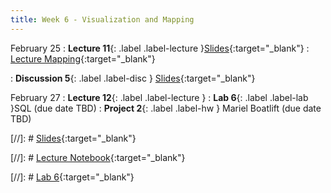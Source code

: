 ```yaml
---
title: Week 6 - Visualization and Mapping
---
```


February 25
: **Lecture 11**{: .label .label-lecture }[Slides](https://docs.google.com/presentation/d/1Fls7jiCoPXQPGXD_OfWf7DBNed40p_dzr1PnWcmlR_U/edit?usp=sharing){:target="_blank"} 
: [Lecture Mapping](https://datahub.berkeley.edu/hub/user-redirect/git-pull?repo=https%3A%2F%2Fgithub.com%2FUCB-Econ-148%2Fecon148-sp25&branch=main&urlpath=lab%2Ftree%2Fecon148-sp25%2Flec%2Flec6.1%2FPlotly_Demo_Proj1_225.ipynb){:target="_blank"} 

: **Discussion 5**{: .label .label-disc } [Slides](https://docs.google.com/presentation/d/1y-cIW5OvempAjojA3wkrCWkB8wMN7U4Cw-JBlEV85vc/edit?usp=sharing){:target="_blank"} 


February 27
: **Lecture 12**{: .label .label-lecture }
: **Lab 6**{: .label .label-lab }SQL (due date TBD)
: **Project 2**{: .label .label-hw } Mariel Boatlift (due date TBD)

[//]: # [Slides](){:target="_blank"} 

[//]: # [Lecture Notebook](){:target="_blank"} 

[//]: # [Lab 6](){:target="_blank"} 